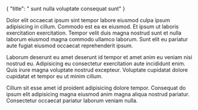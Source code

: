 {
  "title": " sunt nulla voluptate consequat sunt"
}

Dolor elit occaecat ipsum sint tempor labore eiusmod culpa ipsum adipisicing in cillum. Commodo est ea ex eiusmod. Et ipsum ut laboris exercitation exercitation. Tempor velit duis magna nostrud sunt et nulla laborum eiusmod magna commodo ullamco laborum. Sunt elit eu pariatur aute fugiat eiusmod occaecat reprehenderit ipsum.

Laborum deserunt eu amet deserunt id tempor et amet anim eu veniam nisi nostrud eu. Adipisicing eu consectetur exercitation aute incididunt enim. Quis irure magna voluptate nostrud excepteur. Voluptate cupidatat dolore cupidatat et tempor eu ut minim cillum.

Cillum sit esse amet id proident adipisicing dolore tempor. Consequat do ipsum elit adipisicing magna eiusmod anim magna aliqua nostrud pariatur. Consectetur occaecat pariatur laborum veniam nulla.